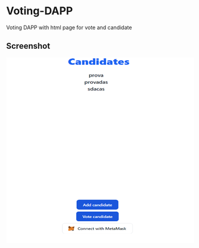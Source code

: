 # Voting-DAPP
Voting DAPP with html page for vote and candidate

## Screenshot

<a href="url"><img src="https://github.com/tommaso-caputi/voting-DAPP/blob/main/screen/standard.PNG" height="500" width="600" ></a>
